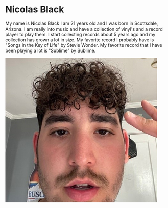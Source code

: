 # Nicolas Black
My name is Nicolas Black I am 21 years old and I was born in Scottsdale, Arizona. I am really into music and have a collection of vinyl's and a record player to play them. I start collecting records about 5 years ago and my collection has grown a lot in size. My favorite record I probably have is "Songs in the Key of Life" by Stevie Wonder. My favorite record that I have been playing a lot is "Sublime" by Sublime.

![AboutMe](AboutMe.jpg)
